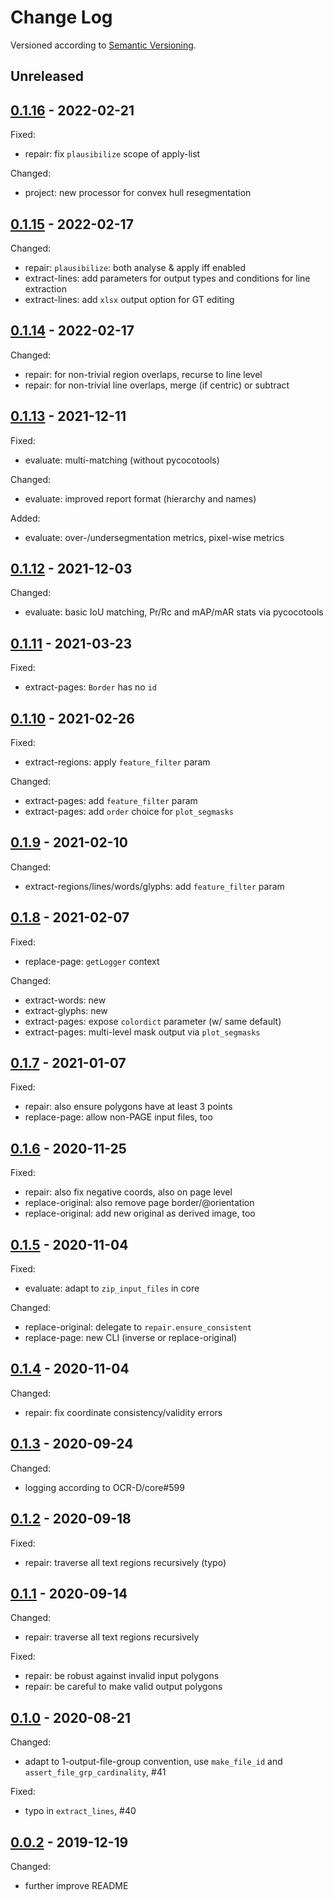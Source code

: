 Change Log
==========
Versioned according to [Semantic Versioning](http://semver.org/).

## Unreleased

## [0.1.16] - 2022-02-21

Fixed:

 * repair: fix `plausibilize` scope of apply-list

Changed:

 * project: new processor for convex hull resegmentation

## [0.1.15] - 2022-02-17

Changed:

 * repair: `plausibilize`: both analyse & apply iff enabled
 * extract-lines: add parameters for output types and conditions for line extraction
 * extract-lines: add `xlsx` output option for GT editing

## [0.1.14] - 2022-02-17

Changed:

 * repair: for non-trivial region overlaps, recurse to line level
 * repair: for non-trivial line overlaps, merge (if centric) or subtract

## [0.1.13] - 2021-12-11

Fixed:

 * evaluate: multi-matching (without pycocotools)

Changed:

 * evaluate: improved report format (hierarchy and names)

Added:

 * evaluate: over-/undersegmentation metrics, pixel-wise metrics

## [0.1.12] - 2021-12-03

Changed:

 * evaluate: basic IoU matching, Pr/Rc and mAP/mAR stats via pycocotools

## [0.1.11] - 2021-03-23

Fixed:

 * extract-pages: `Border` has no `id`

## [0.1.10] - 2021-02-26

Fixed:

 * extract-regions: apply `feature_filter` param

Changed:

 * extract-pages: add `feature_filter` param
 * extract-pages: add `order` choice for `plot_segmasks`

## [0.1.9] - 2021-02-10

Changed:

 * extract-regions/lines/words/glyphs: add `feature_filter` param

## [0.1.8] - 2021-02-07

Fixed:

 * replace-page: `getLogger` context

Changed:

 * extract-words: new
 * extract-glyphs: new
 * extract-pages: expose `colordict` parameter (w/ same default)
 * extract-pages: multi-level mask output via `plot_segmasks`

## [0.1.7] - 2021-01-07

Fixed:

 * repair: also ensure polygons have at least 3 points
 * replace-page: allow non-PAGE input files, too

## [0.1.6] - 2020-11-25

Fixed:

 * repair: also fix negative coords, also on page level
 * replace-original: also remove page border/@orientation
 * replace-original: add new original as derived image, too

## [0.1.5] - 2020-11-04

Fixed:

 * evaluate: adapt to `zip_input_files` in core

Changed:

 * replace-original: delegate to `repair.ensure_consistent`
 * replace-page: new CLI (inverse or replace-original)

## [0.1.4] - 2020-11-04

Changed:

 * repair: fix coordinate consistency/validity errors

## [0.1.3] - 2020-09-24

Changed:

 * logging according to OCR-D/core#599

## [0.1.2] - 2020-09-18

Fixed:

  * repair: traverse all text regions recursively (typo)

## [0.1.1] - 2020-09-14

Changed:

  * repair: traverse all text regions recursively

Fixed:

  * repair: be robust against invalid input polygons
  * repair: be careful to make valid output polygons

## [0.1.0] - 2020-08-21

Changed:

  * adapt to 1-output-file-group convention, use `make_file_id` and `assert_file_grp_cardinality`, #41

Fixed:

  * typo in `extract_lines`, #40

## [0.0.2] - 2019-12-19

Changed:

  * further improve README

<!-- link-labels -->
[0.1.16]: ../../compare/v0.1.15...v0.1.16
[0.1.15]: ../../compare/v0.1.14...v0.1.15
[0.1.14]: ../../compare/v0.1.13...v0.1.14
[0.1.13]: ../../compare/v0.1.12...v0.1.13
[0.1.12]: ../../compare/v0.1.11...v0.1.12
[0.1.11]: ../../compare/v0.1.10...v0.1.11
[0.1.10]: ../../compare/v0.1.9...v0.1.10
[0.1.9]: ../../compare/v0.1.8...v0.1.9
[0.1.8]: ../../compare/v0.1.7...v0.1.8
[0.1.7]: ../../compare/v0.1.6...v0.1.7
[0.1.6]: ../../compare/v0.1.5...v0.1.6
[0.1.5]: ../../compare/v0.1.4...v0.1.5
[0.1.4]: ../../compare/v0.1.3...v0.1.4
[0.1.3]: ../../compare/v0.1.2...v0.1.3
[0.1.2]: ../../compare/v0.1.1...v0.1.2
[0.1.1]: ../../compare/v0.1.0...v0.1.1
[0.1.0]: ../../compare/v0.0.2...v0.1.0
[0.0.2]: ../../compare/HEAD...v0.0.2
